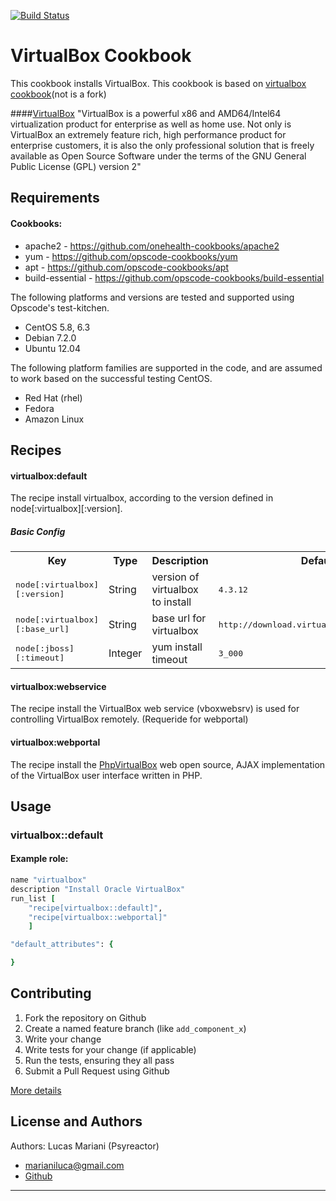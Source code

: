 [![Build Status](https://travis-ci.org/psyreactor/virtualbox-cookbook.svg?branch=master)](https://travis-ci.org/psyreactor/virtualbox-cookbook)

VirtualBox Cookbook
==================

This cookbook installs VirtualBox. This cookbook is based on [virtualbox cookbook](https://github.com/jtimberman/virtualbox-cookbook)(not is a fork)

####[VirtualBox](https://www.virtualbox.org/)
"VirtualBox is a powerful x86 and AMD64/Intel64 virtualization product for enterprise as well as home use. Not only is VirtualBox an extremely feature rich, high performance product for enterprise customers, it is also the only professional solution that is freely available as Open Source Software under the terms of the GNU General Public License (GPL) version 2"

Requirements
------------
#### Cookbooks:

- apache2 - https://github.com/onehealth-cookbooks/apache2
- yum - https://github.com/opscode-cookbooks/yum
- apt - https://github.com/opscode-cookbooks/apt
- build-essential - https://github.com/opscode-cookbooks/build-essential

The following platforms and versions are tested and supported using Opscode's test-kitchen.

- CentOS 5.8, 6.3
- Debian 7.2.0
- Ubuntu 12.04


The following platform families are supported in the code, and are assumed to work based on the successful testing CentOS.


- Red Hat (rhel)
- Fedora
- Amazon Linux

Recipes
-------
#### virtualbox:default
The recipe install virtualbox, according to the version defined in node[:virtualbox][:version]. 

##### Basic Config
<table>
  <tr>
    <th>Key</th>
    <th>Type</th>
    <th>Description</th>
    <th>Default</th>
  </tr>
  <tr>
    <td><tt>node[:virtualbox][:version]</tt></td>
    <td>String</td>
    <td>version of virtualbox to install</td>
    <td><tt>4.3.12</tt></td>
  </tr>
  <tr>
    <td><tt>node[:virtualbox][:base_url]</tt></td>
    <td>String</td>
    <td>base url for virtualbox</td>
    <td><tt>http://download.virtualbox.org/virtualbox</tt></td>
  </tr>
  <tr>
    <td><tt>node[:jboss][:timeout]</tt></td>
    <td>Integer</td>
    <td>yum install timeout</td>
    <td><tt>3_000</tt></td>
  </tr>
</table>

#### virtualbox:webservice
The recipe install the VirtualBox web service (vboxwebsrv) is used for controlling VirtualBox remotely. (Requeride for webportal)

#### virtualbox:webportal
The recipe install the [PhpVirtualBox](http://sourceforge.net/projects/phpvirtualbox/) web open source, AJAX implementation of the VirtualBox user interface written in PHP.

Usage
-----
### virtualbox::default
#### Example role:

```ruby
name "virtualbox"
description "Install Oracle VirtualBox"
run_list [
    "recipe[virtualbox::default]",
    "recipe[virtualbox::webportal]"
    ]

"default_attributes": {

}

```
Contributing
------------

1. Fork the repository on Github
2. Create a named feature branch (like `add_component_x`)
3. Write your change
4. Write tests for your change (if applicable)
5. Run the tests, ensuring they all pass
6. Submit a Pull Request using Github

[More details](https://github.com/psyreactor/virtualbox-cookbook/blob/master/CONTRIBUTING.md)

License and Authors
-------------------
Authors:
Lucas Mariani (Psyreactor)
- [marianiluca@gmail.com](mailto:marianiluca@gmail.com)
- [Github](https://github.com/psyreactor)
-------------------
